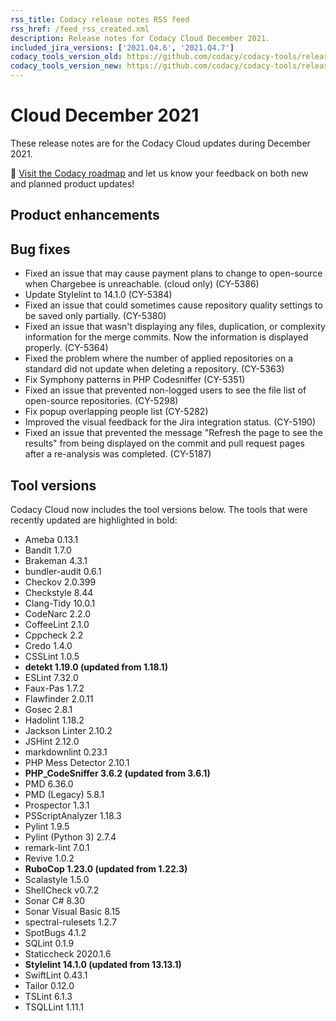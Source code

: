 ```yaml
---
rss_title: Codacy release notes RSS feed
rss_href: /feed_rss_created.xml
description: Release notes for Codacy Cloud December 2021.
included_jira_versions: ['2021.Q4.6', '2021.Q4.7']
codacy_tools_version_old: https://github.com/codacy/codacy-tools/releases/tag/4.0.22
codacy_tools_version_new: https://github.com/codacy/codacy-tools/releases/tag/4.0.54
---
```


# Cloud December 2021

These release notes are for the Codacy Cloud updates during December 2021.

📢 [Visit the Codacy roadmap](https://roadmap.codacy.com) and <span class="skip-vale">let us know</span> your feedback on both new and planned product updates!

<!--TODO Check these issues manually

Jira issues without release notes

Epics:
-   https://codacy.atlassian.net/browse/CY-5391
-   https://codacy.atlassian.net/browse/CY-5316
-   https://codacy.atlassian.net/browse/CY-4369
-   https://codacy.atlassian.net/browse/CY-330
Bugs and Community Issues:
-   https://codacy.atlassian.net/browse/CY-5382
Others:
-   https://codacy.atlassian.net/browse/CY-5370
-   https://codacy.atlassian.net/browse/CY-5360
-   https://codacy.atlassian.net/browse/CY-5332
-   https://codacy.atlassian.net/browse/CY-5306
-   https://codacy.atlassian.net/browse/CY-5286
-   https://codacy.atlassian.net/browse/CY-5281
-   https://codacy.atlassian.net/browse/CY-5214
-   https://codacy.atlassian.net/browse/CY-5210
-   https://codacy.atlassian.net/browse/CY-5089
-   https://codacy.atlassian.net/browse/CY-5078
-   https://codacy.atlassian.net/browse/CY-5031

Jira issues with disabled release notes

Epics:
-   https://codacy.atlassian.net/browse/CY-5263
-   https://codacy.atlassian.net/browse/CY-4995
-   https://codacy.atlassian.net/browse/CY-4934
-   https://codacy.atlassian.net/browse/CY-4844
-   https://codacy.atlassian.net/browse/CY-4408
-   https://codacy.atlassian.net/browse/CY-3595
Bugs and Community Issues:
-   https://codacy.atlassian.net/browse/CY-5381
-   https://codacy.atlassian.net/browse/CY-5369
-   https://codacy.atlassian.net/browse/CY-5365
-   https://codacy.atlassian.net/browse/CY-5296
-   https://codacy.atlassian.net/browse/CY-5292
-   https://codacy.atlassian.net/browse/CY-5283
-   https://codacy.atlassian.net/browse/CY-5262
-   https://codacy.atlassian.net/browse/CY-5256
-   https://codacy.atlassian.net/browse/CY-5207
-   https://codacy.atlassian.net/browse/CY-5201
-   https://codacy.atlassian.net/browse/CY-5179
-   https://codacy.atlassian.net/browse/CY-5174
-   https://codacy.atlassian.net/browse/CY-5146
-   https://codacy.atlassian.net/browse/CY-5027
-->

## Product enhancements


## Bug fixes

-   Fixed an issue that may cause payment plans to change to open-source when Chargebee is unreachable. (cloud only) (CY-5386)
-   Update Stylelint to 14.1.0 (CY-5384)
-   Fixed an issue that could sometimes cause repository quality settings to be saved only partially. (CY-5380)
-   Fixed an issue that wasn't displaying any files, duplication, or complexity information for the merge commits. Now the information is displayed properly. (CY-5364)
-   Fixed the problem where the number of applied repositories on a standard did not update when deleting a repository. (CY-5363)
-   Fix Symphony patterns in PHP Codesniffer (CY-5351)
-   Fixed an issue that prevented non-logged users to see the file list of open-source repositories. (CY-5298)
-   Fix popup overlapping people list  (CY-5282)
-   Improved the visual feedback for the Jira integration status. (CY-5190)
-   Fixed an issue that prevented the message "Refresh the page to see the results" from being displayed on the commit and pull request pages after a re-analysis was completed. (CY-5187)

## Tool versions

Codacy Cloud now includes the tool versions below. The tools that were recently updated are highlighted in bold:

-   Ameba 0.13.1
-   Bandit 1.7.0
-   Brakeman 4.3.1
-   bundler-audit 0.6.1
-   Checkov 2.0.399
-   Checkstyle 8.44
-   Clang-Tidy 10.0.1
-   CodeNarc 2.2.0
-   CoffeeLint 2.1.0
-   Cppcheck 2.2
-   Credo 1.4.0
-   CSSLint 1.0.5
-   **detekt 1.19.0 (updated from 1.18.1)**
-   ESLint 7.32.0
-   Faux-Pas 1.7.2
-   Flawfinder 2.0.11
-   Gosec 2.8.1
-   Hadolint 1.18.2
-   Jackson Linter 2.10.2
-   JSHint 2.12.0
-   markdownlint 0.23.1
-   PHP Mess Detector 2.10.1
-   **PHP_CodeSniffer 3.6.2 (updated from 3.6.1)**
-   PMD 6.36.0
-   PMD (Legacy) 5.8.1
-   Prospector 1.3.1
-   PSScriptAnalyzer 1.18.3
-   Pylint 1.9.5
-   Pylint (Python 3) 2.7.4
-   remark-lint 7.0.1
-   Revive 1.0.2
-   **RuboCop 1.23.0 (updated from 1.22.3)**
-   Scalastyle 1.5.0
-   ShellCheck v0.7.2
-   Sonar C# 8.30
-   Sonar Visual Basic 8.15
-   spectral-rulesets 1.2.7
-   SpotBugs 4.1.2
-   SQLint 0.1.9
-   Staticcheck 2020.1.6
-   **Stylelint 14.1.0 (updated from 13.13.1)**
-   SwiftLint 0.43.1
-   Tailor 0.12.0
-   TSLint 6.1.3
-   TSQLLint 1.11.1

